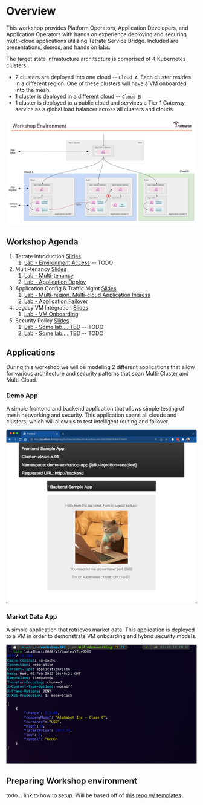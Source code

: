 # Overview
This workshop provides Platform Operators, Application Developers, and Application Operators with hands on experience deploying and securing multi-cloud applications utilizing Tetrate Service Bridge. Included are presentations, demos, and hands on labs.

The target state infrastucture architecture is comprised of 4 Kubernetes clusters:

- 2 clusters are deployed into one cloud -- `Cloud A`.  Each cluster resides in a different region.  One of these clusters will have a VM onboarded into the mesh.
- 1 cluster is deployed in a different cloud -- `Cloud B`
- 1 cluster is deployed to a public cloud and services a Tier 1 Gateway, service as a global load balancer across all clusters and clouds.

![Base Diagram](docs/arch.png)

## Workshop Agenda
1. Tetrate Introduction [Slides](https://docs.google.com/presentation/d/1T26gs7pWtNKp0qI6AT1gfQzDQhV8iNFb7n-dOC1chro/edit#slide=id.gb61fe1c3b5_0_0)
    1. [Lab - Environment Access](xxxx/README.md) -- TODO
2. Multi-tenancy [Slides](https://docs.google.com/presentation/d/1T26gs7pWtNKp0qI6AT1gfQzDQhV8iNFb7n-dOC1chro/edit#slide=id.gb61fe1c3b5_0_0)
    1. [Lab - Multi-tenancy](01-multi-tenancy/README.md)
    2. [Lab - Application Deploy](02-app-deploy/README.md)
3. Application Config & Traffic Mgmt [Slides](https://docs.google.com/presentation/d/1T26gs7pWtNKp0qI6AT1gfQzDQhV8iNFb7n-dOC1chro/edit#slide=id.gb61fe1c3b5_0_0)
    1. [Lab - Multi-region, Multi-cloud Application Ingress](03-app-ingress/README.md)
    2. [Lab - Application Failover](04-app-failover/README.md)
4. Legacy VM Integration [Slides](https://docs.google.com/presentation/d/1T26gs7pWtNKp0qI6AT1gfQzDQhV8iNFb7n-dOC1chro/edit#slide=id.gb61fe1c3b5_0_0)
    1. [Lab - VM Onboarding](05-vm-integration/README.md)
5. Security Policy [Slides](https://docs.google.com/presentation/d/1T26gs7pWtNKp0qI6AT1gfQzDQhV8iNFb7n-dOC1chro/edit#slide=id.gb61fe1c3b5_0_0)
    1. [Lab - Some lab.... TBD](xxxx/README.md) -- TODO
    2. [Lab - Some lab.... TBD](xxxx/README.md) -- TODO

## Applications

During this workshop we will be modeling 2 different applications that allow for various architecture and security patterns that span Multi-Cluster and Multi-Cloud.

### Demo App
A simple frontend and backend application that allows simple testing of mesh networking and security.  This application spans all clouds and clusters, which will allow us to test intelligent routing and failover

![Base Diagram](docs/02-app.png)

### Market Data App
A simple application that retrieves market data.  This application is deployed to a VM in order to demonstrate VM onboarding and hybrid security models. 

![Base Diagram](docs/quotes.png)

## Preparing Workshop environment
todo... link to how to setup.  Will be based off of [this repo w/ templates](https://github.com/tetrateio/workshop-environment).
